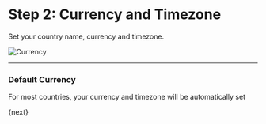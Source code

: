 <!-- add-breadcrumbs -->
# Step 2: Currency and Timezone

Set your country name, currency and timezone.

<img alt="Currency" class="screenshot" src="{{docs_base_url}}/assets/img/setup-wizard/step-2.png">

---

### Default Currency

For most countries, your currency and timezone will be automatically set

{next}
